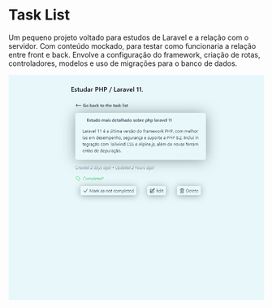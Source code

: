 
<h1>Task List</h1>
<p>Um pequeno projeto voltado para estudos de Laravel e a relação com o servidor. Com conteúdo mockado, para testar como funcionaria a relação entre front e back. Envolve a configuração do framework, criação de rotas, controladores, modelos e uso de migrações para o banco de dados.</p>
<img src="/resources/images/Task2.png" />
